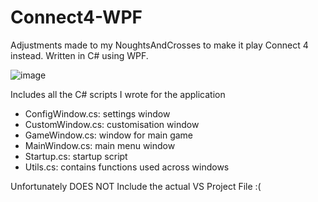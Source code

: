 # Connect4-WPF
Adjustments made to my NoughtsAndCrosses to make it play Connect 4 instead. Written in C# using WPF.

![image](https://user-images.githubusercontent.com/111586342/201525000-f8420ecd-4054-4b17-b821-341bbb7f2425.png)

Includes all the C# scripts I wrote for the application
- ConfigWindow.cs: settings window
- CustomWindow.cs: customisation window
- GameWindow.cs: window for main game
- MainWindow.cs: main menu window
- Startup.cs: startup script
- Utils.cs: contains functions used across windows

Unfortunately DOES NOT Include the actual VS Project File :(
